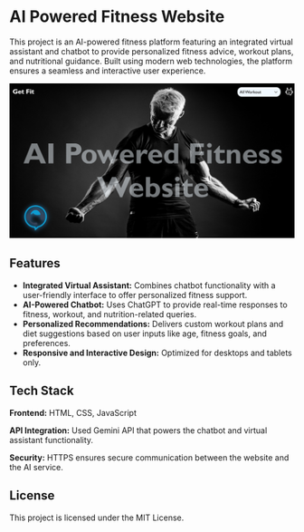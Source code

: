# AI Powered Fitness Website

This project is an AI-powered fitness platform featuring an integrated virtual assistant and chatbot to provide personalized fitness advice, workout plans, and nutritional guidance. Built using modern web technologies, the platform ensures a seamless and interactive user experience.

![image alt](https://github.com/ayushr12/AI-Powered-Fitness-website/blob/bbb20246798544616a6fa4e1db66dd02c5e6a4d8/Screenshot%202025-01-16%20022634.png)

## Features

- **Integrated Virtual Assistant:** Combines chatbot functionality with a user-friendly interface to offer personalized fitness support.
- **AI-Powered Chatbot:** Uses ChatGPT to provide real-time responses to fitness, workout, and nutrition-related queries.
- **Personalized Recommendations:** Delivers custom workout plans and diet suggestions based on user inputs like age, fitness goals, and preferences.
- **Responsive and Interactive Design:** Optimized for desktops and tablets only.


## Tech Stack

**Frontend:** HTML, CSS, JavaScript

**API Integration:** Used Gemini API that powers the chatbot and virtual assistant functionality.

**Security:** HTTPS ensures secure communication between the website and the AI service.



## License

This project is licensed under the MIT License.

